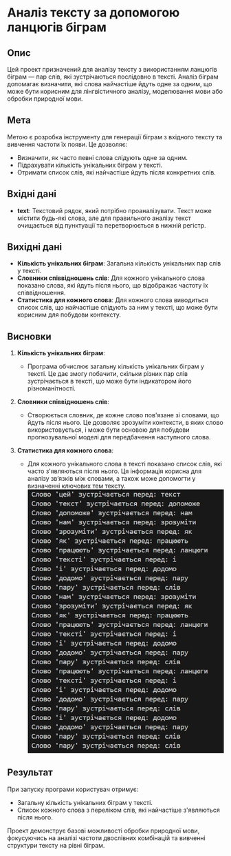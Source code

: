 # Аналіз тексту за допомогою ланцюгів біграм

## Опис
Цей проект призначений для аналізу тексту з використанням ланцюгів біграм — пар слів, які зустрічаються послідовно в тексті. Аналіз біграм допомагає визначити, які слова найчастіше йдуть одне за одним, що може бути корисним для лінгвістичного аналізу, моделювання мови або обробки природної мови.

## Мета
Метою є розробка інструменту для генерації біграм з вхідного тексту та вивчення частоти їх появи. Це дозволяє:
- Визначити, як часто певні слова слідують одне за одним.
- Підрахувати кількість унікальних біграм у тексті.
- Отримати список слів, які найчастіше йдуть після конкретних слів.

## Вхідні дані
- **text**: Текстовий рядок, який потрібно проаналізувати. Текст може містити будь-які слова, але для правильного аналізу текст очищається від пунктуації та перетворюється в нижній регістр.

## Вихідні дані
- **Кількість унікальних біграм**: Загальна кількість унікальних пар слів у тексті.
- **Словники співвідношень слів**: Для кожного унікального слова показано слова, які йдуть після нього, що відображає частоту їх співвідношення.
- **Статистика для кожного слова**: Для кожного слова виводиться список слів, що найчастіше слідують за ним у тексті, що може бути корисним для побудови контексту.

## Висновки

1. **Кількість унікальних біграм**:
   - Програма обчислює загальну кількість унікальних біграм у тексті. Це дає змогу побачити, скільки різних пар слів зустрічається в тексті, що може бути індикатором його різноманітності.

2. **Словники співвідношень слів**:
   - Створюється словник, де кожне слово пов'язане зі словами, що йдуть після нього. Це дозволяє зрозуміти контексти, в яких слово використовується, і може бути основою для побудови прогнозувальної моделі для передбачення наступного слова.

3. **Статистика для кожного слова**:
   - Для кожного унікального слова в тексті показано список слів, які часто з'являються після нього. Ця інформація корисна для аналізу зв’язків між словами, а також може допомогти у визначенні ключових тем тексту.
    ![alt text](result.png)

## Результат
При запуску програми користувач отримує:
- Загальну кількість унікальних біграм у тексті.
- Список кожного слова з переліком слів, які найчастіше з'являються після нього.

Проект демонструє базові можливості обробки природної мови, фокусуючись на аналізі частоти двослівних комбінацій та вивченні структури тексту на рівні біграм.

